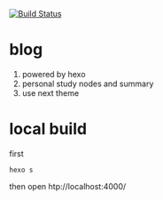 [![Build Status](https://travis-ci.org/ldllidonglin/blog.svg?branch=master)](https://travis-ci.org/ldllidonglin/blog)
# blog
1. powered by hexo
2. personal study nodes and summary
3. use next theme
# local build
first
```
hexo s
```
then open htp://localhost:4000/
